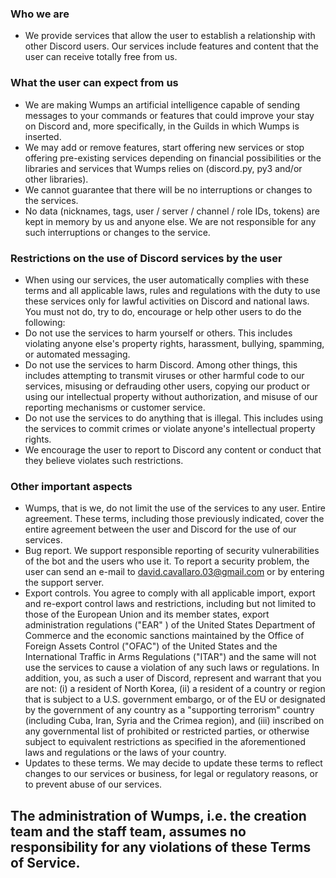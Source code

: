### Who we are
- We provide services that allow the user to establish a relationship with other Discord users. Our services include features and content that the user can receive totally free from us.

### What the user can expect from us
- We are making Wumps an artificial intelligence capable of sending messages to your commands or features that could improve your stay on Discord and, more specifically, in the Guilds in which Wumps is inserted.
- We may add or remove features, start offering new services or stop offering pre-existing services depending on financial possibilities or the libraries and services that Wumps relies on (discord.py, py3 and/or other libraries).
- We cannot guarantee that there will be no interruptions or changes to the services.
- No data (nicknames, tags, user / server / channel / role IDs, tokens) are kept in memory by us and anyone else. We are not responsible for any such interruptions or changes to the service.

### Restrictions on the use of Discord services by the user

- When using our services, the user automatically complies with these terms and all applicable laws, rules and regulations with the duty to use these services only for lawful activities on Discord and national laws. You must not do, try to do, encourage or help other users to do the following:
- Do not use the services to harm yourself or others. This includes violating anyone else's property rights, harassment, bullying, spamming, or automated messaging.
- Do not use the services to harm Discord. Among other things, this includes attempting to transmit viruses or other harmful code to our services, misusing or defrauding other users, copying our product or using our intellectual property without authorization, and misuse of our reporting mechanisms or customer service.
- Do not use the services to do anything that is illegal. This includes using the services to commit crimes or violate anyone's intellectual property rights.
- We encourage the user to report to Discord any content or conduct that they believe violates such restrictions.

### Other important aspects

- Wumps, that is we, do not limit the use of the services to any user. Entire agreement. These terms, including those previously indicated, cover the entire agreement between the user and Discord for the use of our services.
- Bug report. We support responsible reporting of security vulnerabilities of the bot and the users who use it. To report a security problem, the user can send an e-mail to david.cavallaro.03@gmail.com or by entering the support server.
- Export controls. You agree to comply with all applicable import, export and re-export control laws and restrictions, including but not limited to those of the European Union and its member states, export administration regulations ("EAR" ) of the United States Department of Commerce and the economic sanctions maintained by the Office of Foreign Assets Control ("OFAC") of the United States and the International Traffic in Arms Regulations ("ITAR") and the same will not use the services to cause a violation of any such laws or regulations. In addition, you, as such a user of Discord, represent and warrant that you are not: (i) a resident of North Korea, (ii) a resident of a country or region that is subject to a U.S. government embargo, or of the EU or designated by the government of any country as a "supporting terrorism" country (including Cuba, Iran, Syria and the Crimea region), and (iii) inscribed on any governmental list of prohibited or restricted parties, or otherwise subject to equivalent restrictions as specified in the aforementioned laws and regulations or the laws of your country.
- Updates to these terms. We may decide to update these terms to reflect changes to our services or business, for legal or regulatory reasons, or to prevent abuse of our services.

## The administration of Wumps, i.e. the creation team and the staff team, assumes no responsibility for any violations of these Terms of Service.
